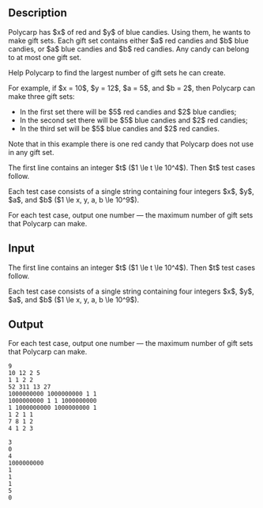 ## Description

<div><p>Polycarp has $x$ of red and $y$ of blue candies. Using them, he wants to make gift sets. Each gift set contains either $a$ red candies and $b$ blue candies, or $a$ blue candies and $b$ red candies. Any candy can belong to at most one gift set.</p><p>Help Polycarp to find the largest number of gift sets he can create.</p><p>For example, if $x = 10$, $y = 12$, $a = 5$, and $b = 2$, then Polycarp can make three gift sets: </p><ul> <li> In the first set there will be $5$ red candies and $2$ blue candies; </li><li> In the second set there will be $5$ blue candies and $2$ red candies; </li><li> In the third set will be $5$ blue candies and $2$ red candies. </li></ul><p>Note that in this example there is one red candy that Polycarp does not use in any gift set.</p></div><div class="input-specification"><p>The first line contains an integer $t$ ($1 \le t \le 10^4$). Then $t$ test cases follow.</p><p>Each test case consists of a single string containing four integers $x$, $y$, $a$, and $b$ ($1 \le x, y, a, b \le 10^9$).</p></div><div class="output-specification"><p>For each test case, output one number&nbsp;— the maximum number of gift sets that Polycarp can make.</p></div>

## Input

<p>The first line contains an integer $t$ ($1 \le t \le 10^4$). Then $t$ test cases follow.</p><p>Each test case consists of a single string containing four integers $x$, $y$, $a$, and $b$ ($1 \le x, y, a, b \le 10^9$).</p>

## Output

<p>For each test case, output one number&nbsp;— the maximum number of gift sets that Polycarp can make.</p>





```input1
9
10 12 2 5
1 1 2 2
52 311 13 27
1000000000 1000000000 1 1
1000000000 1 1 1000000000
1 1000000000 1000000000 1
1 2 1 1
7 8 1 2
4 1 2 3
```




```output1
3
0
4
1000000000
1
1
1
5
0
```


